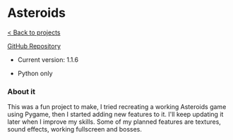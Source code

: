 # Asteroids

[< Back to projects](/projects)

[GitHub Repository](https://github.com/TSusinna/Asteroids)

- Current version: 1.1.6

- Python only

### About it

This was a fun project to make, I tried recreating a working Asteroids game using Pygame, then I started adding new features to it. I'll keep updating it later when I improve my skills. Some of my planned features are textures, sound effects, working fullscreen and bosses.